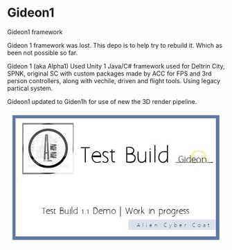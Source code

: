 # Gideon1
Gideon1 framework

Gideon 1 framework was lost. This depo is to help try to rebuild it. Which as been not possible so far.

Gideon 1 (aka Alpha1) Used Unity 1 Java/C# framework used for Deltrin City, SPNK, original SC with custom packages made by ACC for FPS and 3rd person controllers, along with vechile, driven and flight tools. Using legacy partical system.

Gideon1 updated to Giden1h for use of new the 3D render pipeline.

![alt text](https://github.com/AlienCyberCoat/Gideon1/blob/55751cf34a6f189f737e91dd35e5919bb40e893d/gideon1.jpg)
